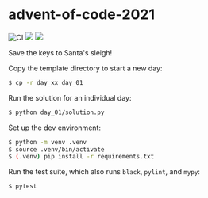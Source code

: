 # advent-of-code-2021
![CI](https://github.com/pwildenhain/advent-of-code-2021/actions/workflows/ci.yml/badge.svg)
![](https://img.shields.io/badge/stars%20⭐-6-yellow)
![](https://img.shields.io/badge/days%20completed-3-red)

Save the keys to Santa's sleigh!

Copy the template directory to start a new day:

```sh
$ cp -r day_xx day_01
```

Run the solution for an individual day:

```sh
$ python day_01/solution.py
```

Set up the dev environment:

```sh
$ python -m venv .venv
$ source .venv/bin/activate
$ (.venv) pip install -r requirements.txt
```

Run the test suite, which also runs `black`, `pylint`, and `mypy`:

```sh
$ pytest
```
